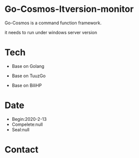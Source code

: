 # Go-Cosmos-ltversion-monitor

Go-Cosmos is a command function framework.

it needs to run under windows server version

# Tech

- Base on Golang

- Base on TuuzGo

- Base on BiliHP

# Date
- Begin:2020-2-13
- Compelete:null
- Seal:null

# Contact
